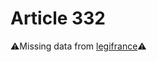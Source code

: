# Article 332

⚠️Missing data from [legifrance](https://www.legifrance.gouv.fr/codes/article_lc/LEGIARTI000006425224)⚠️